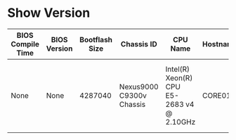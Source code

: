 # Show Version
| BIOS Compile Time | BIOS Version | Bootflash Size | Chassis ID | CPU Name | Hostname | Kernel Uptime | Kickstart Compile Time | Kickstart Filename | Kickstart Timestamp | Kickstart Version | Manufacturer | Memory Type | Memory | NXOS Compile Time | NXOS Filename | NXOS Timestamp | NXOS Version | Plugins | Processor Board ID | RR Reason | RR Service | RR System Version | Header |
| ----------------- | ------------ | -------------- | ---------- | -------- | -------- | ------------- | ---------------------- | ------------------ | ------------------- | ----------------- | ------------ | ----------- | ------ | ----------------- | ------------- | -------------- | ------------ | ------- | ------------------ | --------- | ---------- | ----------------- | ------ |
| None | None | 4287040 | Nexus9000 C9300v Chassis | Intel(R) Xeon(R) CPU E5-2683 v4 @ 2.10GHz | CORE01 | 4 0 49 17 | 8/4/2021 13:00:00 | bootflash:///nxos.9.3.8.bin | 08/04/2021 22:25:26 | 9.3(8) | Cisco Systems  Inc. | kB | 8159464 | 8/4/2021 13:00:00 | bootflash:///nxos.9.3.8.bin | 08/04/2021 22:25:26 | 9.3(8) | Core Plugin  Ethernet Plugin | 9OIBG5VQD2H | Unknown | None | None | Cisco Nexus Operating System (NX-OS) Software TAC support: http://www.cisco.com/tac Documents: http://www.cisco.com/en/US/products/ps9372/tsd_products_support_series_home.html Copyright (c) 2002-2021  Cisco Systems  Inc. All rights reserved. The copyrights to certain works contained herein are owned by other third parties and are used and distributed under license. Some parts of this software are covered under the GNU Public License. A copy of the license is available at http://www.gnu.org/licenses/gpl.html.  Nexus 9000v is a demo version of the Nexus Operating System |